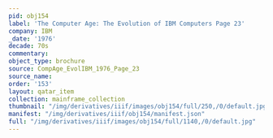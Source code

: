 ```yaml
---
pid: obj154
label: 'The Computer Age: The Evolution of IBM Computers Page 23'
company: IBM
_date: '1976'
decade: 70s
commentary:
object_type: brochure
source: CompAge_EvolIBM_1976_Page_23
source_name:
order: '153'
layout: qatar_item
collection: mainframe_collection
thumbnail: "/img/derivatives/iiif/images/obj154/full/250,/0/default.jpg"
manifest: "/img/derivatives/iiif/obj154/manifest.json"
full: "/img/derivatives/iiif/images/obj154/full/1140,/0/default.jpg"
---
```

